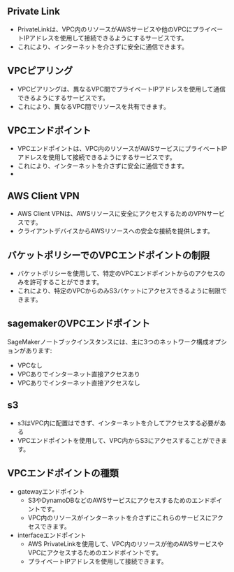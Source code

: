 ## Private Link
- PrivateLinkは、VPC内のリソースがAWSサービスや他のVPCにプライベートIPアドレスを使用して接続できるようにするサービスです。
- これにより、インターネットを介さずに安全に通信できます。

## VPCピアリング
- VPCピアリングは、異なるVPC間でプライベートIPアドレスを使用して通信できるようにするサービスです。
- これにより、異なるVPC間でリソースを共有できます。

## VPCエンドポイント
- VPCエンドポイントは、VPC内のリソースがAWSサービスにプライベートIPアドレスを使用して接続できるようにするサービスです。
- これにより、インターネットを介さずに安全に通信できます。
- 

## AWS Client VPN
- AWS Client VPNは、AWSリソースに安全にアクセスするためのVPNサービスです。
- クライアントデバイスからAWSリソースへの安全な接続を提供します。

## バケットポリシーでのVPCエンドポイントの制限
- バケットポリシーを使用して、特定のVPCエンドポイントからのアクセスのみを許可することができます。
- これにより、特定のVPCからのみS3バケットにアクセスできるように制限できます。

## sagemakerのVPCエンドポイント
SageMakerノートブックインスタンスには、主に3つのネットワーク構成オプションがあります:
- VPCなし
- VPCありでインターネット直接アクセスあり
- VPCありでインターネット直接アクセスなし

## s3
- s3はVPC内に配置はできず、インターネットを介してアクセスする必要がある
- VPCエンドポイントを使用して、VPC内からS3にアクセスすることができます。

## VPCエンドポイントの種類
- gatewayエンドポイント
  - S3やDynamoDBなどのAWSサービスにアクセスするためのエンドポイントです。
  - VPC内のリソースがインターネットを介さずにこれらのサービスにアクセスできます。
- interfaceエンドポイント
  - AWS PrivateLinkを使用して、VPC内のリソースが他のAWSサービスやVPCにアクセスするためのエンドポイントです。
  - プライベートIPアドレスを使用して接続できます。